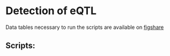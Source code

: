 # Detection of eQTL

Data tables necessary to run the scripts are available on [figshare](https://figshare.com/account/projects/214495/articles/26395483)

## Scripts:
